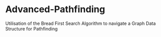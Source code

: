 # Advanced-Pathfinding
Utilisation of the Bread First Search Algorithm to navigate a Graph Data Structure for Pathfinding
